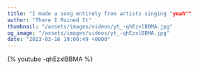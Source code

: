 ```yaml
---
title: "I made a song entirely from artists singing "yeah""
author: "There I Ruined It"
thumbnail: "/assets/images/videos/yt_-qhEzxlBBMA.jpg"
og_image: "/assets/images/videos/yt_-qhEzxlBBMA.jpg"
date: "2023-03-16 19:00:49 +0000"
---
```


{% youtube -qhEzxlBBMA %}